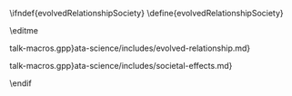 \ifndef{evolvedRelationshipSociety}
\define{evolvedRelationshipSociety}

\editme

talk-macros.gpp}ata-science/includes/evolved-relationship.md}

talk-macros.gpp}ata-science/includes/societal-effects.md}

\endif
